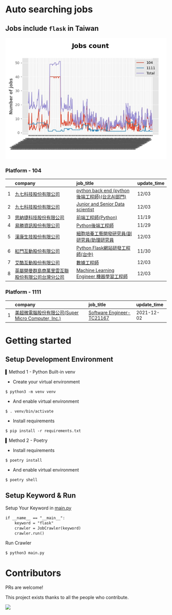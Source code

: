 # Auto searching jobs

## Jobs include `flask` in Taiwan 

 ![image](./doc/plot_img.jpg)


### Platform - 104


|    | company                                                                                      | job_title                                                                                          | update_time   |
|---:|:---------------------------------------------------------------------------------------------|:---------------------------------------------------------------------------------------------------|:--------------|
|  1 | [九七科技股份有限公司](https://www.104.com.tw/company/1a2x6bl9vu?jobsource=jolist_a_date)              | [python back end (python 後端工程師)(台北AI部門)](https://www.104.com.tw/job/7fwwj?jobsource=jolist_a_date) | 12/03         |
|  2 | [九七科技股份有限公司](https://www.104.com.tw/company/1a2x6bl9vu?jobsource=jolist_a_date)              | [Junior and Senior Data scientist](https://www.104.com.tw/job/7fde6?jobsource=jolist_a_date)       | 12/03         |
|  3 | [思納捷科技股份有限公司](https://www.104.com.tw/company/1a2x6bk977?jobsource=jolist_c_relevance)        | [前端工程師(Python)](https://www.104.com.tw/job/7g8nn?jobsource=jolist_c_relevance)                     | 11/19         |
|  4 | [易勝資訊股份有限公司](https://www.104.com.tw/company/1a2x6bj8og?jobsource=jolist_c_relevance)         | [Python後端工程師](https://www.104.com.tw/job/76vbt?jobsource=jolist_c_relevance)                       | 11/29         |
|  5 | [漢康生技股份有限公司](https://www.104.com.tw/company/1a2x6blf97?jobsource=jolist_a_date)              | [細胞培養工藝開發研究員/副研究員/助理研究員](https://www.104.com.tw/job/7cccb?jobsource=jolist_a_date)                 | 12/03         |
|  6 | [紅門互動股份有限公司](https://www.104.com.tw/company/oh4m67k?jobsource=jolist_c_relevance)            | [Python Flask網站研發工程師(台中)](https://www.104.com.tw/job/6kf9h?jobsource=jolist_c_relevance)           | 11/30         |
|  7 | [艾酷互動股份有限公司](https://www.104.com.tw/company/1a2x6bkq17?jobsource=jolist_a_date)              | [數據⼯程師](https://www.104.com.tw/job/7275w?jobsource=jolist_a_date)                                  | 12/03         |
|  8 | [英屬開曼群島商萬里雲互聯股份有限公司台灣分公司](https://www.104.com.tw/company/1a2x6bk5cu?jobsource=jolist_a_date) | [Machine Learning Engineer 機器學習工程師 ](https://www.104.com.tw/job/6c61u?jobsource=jolist_a_date)     | 12/03         |

### Platform - 1111


|    | company                                                                          | job_title                                                          | update_time   |
|---:|:---------------------------------------------------------------------------------|:-------------------------------------------------------------------|:--------------|
|  1 | [美超微電腦股份有限公司(Super Micro Computer, Inc.)](https://www.1111.com.tw/corp/9530088/) | [Software Engineer-TC21167](https://www.1111.com.tw/job/98544764/) | 2021-12-02    |



# Getting started
## Setup Development Environment
▍Method 1 - Python Built-in venv

- Create your virtual environment
```
$ python3 -m venv venv
```
- And enable virtual environment
```
$ . venv/bin/activate
```
- Install requirements
```
$ pip install -r requirements.txt 
```

▍Method 2 - Poetry
- Install requirements
```
$ poetry install
```
- And enable virtual environment
```
$ poetry shell
```

## Setup Keyword & Run

Setup Your Keyword in [main.py](./main.py#L88)
```
if __name__ == "__main__":
    keyword = "flask"
    crawler = JobCrawler(keyword)
    crawler.run()
```

Run Crawler
```
$ python3 main.py
```

# Contributors
PRs are welcome!

This project exists thanks to all the people who contribute.

<a href="https://github.com/hsuanchi/auto-search-flask-job/graphs/contributors">
  <img src="https://contrib.rocks/image?repo=hsuanchi/auto-search-flask-job"/>
</a>
